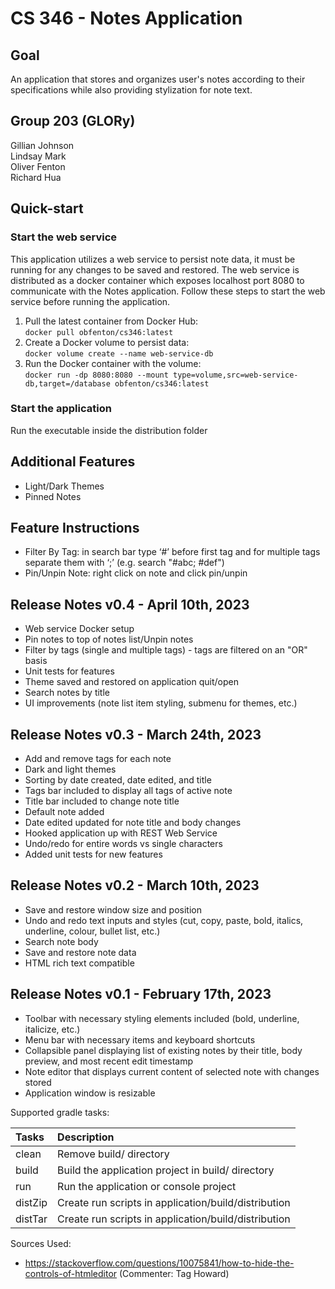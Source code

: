 # CS 346 - Notes Application

## Goal
An application that stores and organizes user's notes according to their specifications while also providing stylization for note text.

## Group 203 (GLORy)
Gillian Johnson  
Lindsay Mark  
Oliver Fenton  
Richard Hua

## Quick-start
### Start the web service
This application utilizes a web service to persist note data, it must be running for any changes to be saved and restored.
The web service is distributed as a docker container which exposes localhost port 8080 to communicate with the Notes application.
Follow these steps to start the web service before running the application.
1. Pull the latest container from Docker Hub:  
`docker pull obfenton/cs346:latest`
2. Create a Docker volume to persist data:  
`docker volume create --name web-service-db`
3. Run the Docker container with the volume:  
`docker run -dp 8080:8080 --mount type=volume,src=web-service-db,target=/database obfenton/cs346:latest`

### Start the application
Run the executable inside the distribution folder

## Additional Features
* Light/Dark Themes
* Pinned Notes

## Feature Instructions
* Filter By Tag: in search bar type ‘#’ before first tag and for multiple tags separate them with ‘;’ (e.g. search "#abc; #def")
* Pin/Unpin Note: right click on note and click pin/unpin

## Release Notes v0.4 - April 10th, 2023
* Web service Docker setup
* Pin notes to top of notes list/Unpin notes
* Filter by tags (single and multiple tags) - tags are filtered on an "OR" basis
* Unit tests for features
* Theme saved and restored on application quit/open
* Search notes by title
* UI improvements (note list item styling, submenu for themes, etc.)

## Release Notes v0.3 - March 24th, 2023
* Add and remove tags for each note
* Dark and light themes
* Sorting by date created, date edited, and title
* Tags bar included to display all tags of active note
* Title bar included to change note title
* Default note added
* Date edited updated for note title and body changes
* Hooked application up with REST Web Service
* Undo/redo for entire words vs single characters
* Added unit tests for new features

## Release Notes v0.2 - March 10th, 2023
* Save and restore window size and position
* Undo and redo text inputs and styles (cut, copy, paste, bold, italics, underline, colour, bullet list, etc.)
* Search note body
* Save and restore note data
* HTML rich text compatible

## Release Notes v0.1 - February 17th, 2023
* Toolbar with necessary styling elements included (bold, underline, italicize, etc.)
* Menu bar with necessary items and keyboard shortcuts
* Collapsible panel displaying list of existing notes by their title, body preview, and most recent edit timestamp 
* Note editor that displays current content of selected note with changes stored
* Application window is resizable


Supported gradle tasks:

| Tasks   | Description                                          |
|:--------|:-----------------------------------------------------|
| clean   | Remove build/ directory                              |
| build   | Build the application project in build/ directory    |
| run     | Run the application or console project               |
| distZip | Create run scripts in application/build/distribution |
| distTar | Create run scripts in application/build/distribution |

Sources Used:
* https://stackoverflow.com/questions/10075841/how-to-hide-the-controls-of-htmleditor (Commenter: Tag Howard)